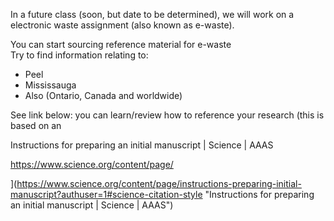 
In a future class (soon, but date to be determined), we will work on a electronic waste assignment (also known as e-waste).  
  
You can start sourcing reference material for e-waste  
Try to find information relating to:  
- Peel  
- Mississauga  
- Also (Ontario, Canada and worldwide)  
  
See link below: you can learn/review how to reference your research (this is based on an 

Instructions for preparing an initial manuscript | Science | AAAS

https://www.science.org/content/page/



](https://www.science.org/content/page/instructions-preparing-initial-manuscript?authuser=1#science-citation-style "Instructions for preparing an initial manuscript | Science | AAAS")